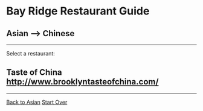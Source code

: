 # Bay Ridge Restaurant Guide
## Asian --> Chinese
---
Select a restaurant:
## Taste of China http://www.brooklyntasteofchina.com/
---
[Back to Asian](../asian.md)
[Start Over](../../home.md)